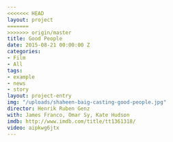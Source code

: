 ```yaml
---
<<<<<<< HEAD
layout: project
=======
>>>>>>> origin/master
title: Good People
date: 2015-08-21 00:00:00 Z
categories:
- Film
- All
tags:
- example
- news
- story
layout: project-entry
img: "/uploads/shaheen-baig-casting-good-people.jpg"
director: Henrik Ruben Genz
with: James Franco, Omar Sy, Kate Hudson
imdb: http://www.imdb.com/title/tt1361318/
video: aipkwg6jtx
---
```


